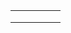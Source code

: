 
|     |     |     |     |     |
| --- |:---:| --- | --- | --- |
|     |     |     |     |     |
|     |     |     |     |     |
|     |     |     |     |     |


